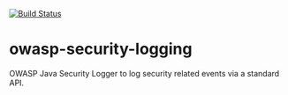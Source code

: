 [![Build Status](https://travis-ci.org/javabeanz/owasp-security-logging.svg?branch=master)](https://travis-ci.org/javabeanz/owasp-security-logging)

owasp-security-logging
======================

OWASP Java Security Logger to log security related events via a standard
API.  
